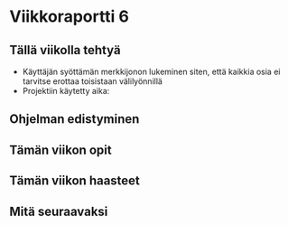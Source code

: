 # Viikkoraportti 6

## Tällä viikolla tehtyä
* Käyttäjän syöttämän merkkijonon lukeminen siten, että kaikkia osia ei tarvitse erottaa toisistaan välilyönnillä
* Projektiin käytetty aika: 

## Ohjelman edistyminen


## Tämän viikon opit


## Tämän viikon haasteet


## Mitä seuraavaksi
